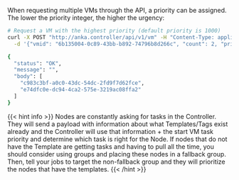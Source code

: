 

When requesting multiple VMs through the API, a priority can be assigned. The lower the priority integer, the higher the urgency:

```bash
# Request a VM with the highest priority (default priority is 1000)
curl -X POST "http://anka.controller/api/v1/vm" -H "Content-Type: application/json" \
  -d '{"vmid": "6b135004-0c89-43bb-b892-74796b8d266c", "count": 2, "priority": 1}'

{
  "status": "OK",
  "message": "",
  "body": [
    "c983c3bf-a0c0-43dc-54dc-2fd9f7d62fce",
    "e74dfc0e-dc94-4ca2-575e-3219ac08ffa2"
  ]
}
```

{{< hint info >}}
Nodes are constantly asking for tasks in the Controller. They will send a payload with information about what Templates/Tags exist already and the Controller will use that information + the start VM task priority and determine which task is right for the Node. If nodes that do not have the Template are getting tasks and having to pull all the time, you should consider using groups and placing these nodes in a fallback group. Then, tell your jobs to target the non-fallback group and they will prioritize the nodes that have the templates.
{{< /hint >}}
